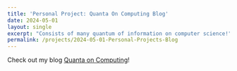 ```yaml
---
title: 'Personal Project: Quanta On Computing Blog'
date: 2024-05-01
layout: single
excerpt: "Consists of many quantum of information on computer science!"
permalink: /projects/2024-05-01-Personal-Projects-Blog
---
```


Check out my blog [Quanta on Computing](https://o-qcblog.github.io/)!
